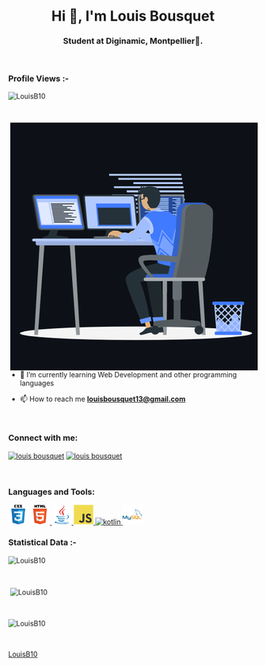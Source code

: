 <h1 align="center">Hi 👋, I'm Louis Bousquet</h1>
<h3 align="center">Student at Diginamic, Montpellier🌟.</h3>
<br>
<p align="right"> <h3>Profile Views :-</h3> <img src="https://komarev.com/ghpvc/?username=LouisB10&label=Profile%20views&color=0e75b6&style=flat"
    alt="LouisB10" /> 
  </p>

<br>
<p><img align="right" src="https://github.com/LouisB10/LouisB10/blob/main/animation_500_kxa883sd.gif" alt="LouisB10" /></p>

- 🌱 I’m currently learning Web Development and other programming languages

- 📫 How to reach me **louisbousquet13@gmail.com**
<br>
<h3 align="left">Connect with me:</h3>
<p align="left">
  <a href="https://www.linkedin.com/in/louis-bousquet-7077aa281/" target="blank"><img align="center"
      src="https://raw.githubusercontent.com/rahuldkjain/github-profile-readme-generator/master/src/images/icons/Social/linked-in-alt.svg"
      alt="louis bousquet" height="30" width="40" /></a>
 <a href="https://twitter.com/louisbsq" target="blank"><img align="center"
      src="https://raw.githubusercontent.com/rahuldkjain/github-profile-readme-generator/master/src/images/icons/Social/twitter.svg"
      alt="louis bousquet" height="30" width="40" /></a>
</p>

<br>

<h3 align="left">Languages and Tools:</h3>
<p align="left"><img
      src="https://raw.githubusercontent.com/devicons/devicon/master/icons/css3/css3-original-wordmark.svg" alt="css3"
      width="40" height="40" /> </a> <a href="https://www.w3.org/html/" target="_blank" rel="noreferrer"> <img
      src="https://raw.githubusercontent.com/devicons/devicon/master/icons/html5/html5-original-wordmark.svg"
      alt="html5" width="40" height="40" /> </a> <a href="https://www.adobe.com/in/products/illustrator.html"
    target="_blank" rel="noreferrer">  <img
      src="https://raw.githubusercontent.com/devicons/devicon/master/icons/java/java-original.svg" alt="java" width="40"
      height="40" /> </a> <a href="https://developer.mozilla.org/en-US/docs/Web/JavaScript" target="_blank"
    rel="noreferrer"> <img
      src="https://raw.githubusercontent.com/devicons/devicon/master/icons/javascript/javascript-original.svg"
      alt="javascript" width="40" height="40" /> </a> <a href="https://kotlinlang.org" target="_blank" rel="noreferrer">
    <img src="https://www.vectorlogo.zone/logos/kotlinlang/kotlinlang-icon.svg" alt="kotlin" width="40" height="40" />
  </a> <a href="https://www.mysql.com/" target="_blank" rel="noreferrer"> <img
      src="https://raw.githubusercontent.com/devicons/devicon/master/icons/mysql/mysql-original-wordmark.svg"
      alt="mysql" width="40" height="40" /> </a>

<br>

<h3>Statistical Data :-</h3>
<p><img align="center"
    src="https://github-readme-stats.vercel.app/api/top-langs?username=LouisB10&show_icons=true&locale=en&bg_color=0d1117&text_color=ffffff&layout=compact"
    alt="LouisB10" 
    bg_color=#808080/></p>

<br>

<p>&nbsp;<img align="center" src="https://github-readme-stats.vercel.app/api?username=LouisB10&show_icons=true&locale=en&bg_color=0d1117&text_color=ffffff&repo=convoychat"
    alt="LouisB10" /></p>

<br>

<p><img align="center" src="https://github-readme-streak-stats.herokuapp.com/?user=LouisB10&theme=dark&background=0d1117&date_format=M%20j%5B%2C%20Y%5D" alt="LouisB10" /></p>
      
<p align="left"> <a href="https://twitter.com/" target="blank"><img
      src="https://img.shields.io/twitter/follow/?logo=twitter&style=for-the-badge" alt="" /></a> </p>

[LouisB10](https://github.com/LouisB10)
